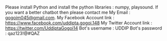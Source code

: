 Please install Python and install the python libraries : numpy, playsound. 
If you want a better chatbot then please contact me 
My Email : gogoim045@gmail.com. 
My Facebook Account link : https://www.facebook.com/uddipta.gogoi.148
My Twitter Account link : https://twitter.com/UddiptaGogoi14
Bot's username : UDDIP
Bot's password : qaz123!@#QAZ
